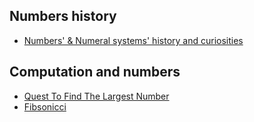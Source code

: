 ## Numbers history

* [Numbers' & Numeral systems' history and curiosities](https://www.archimedes-lab.org/numeral.html)


## Computation and numbers

* [Quest To Find The Largest Number](https://www.youtube.com/watch?v=Mzgw6zMtipQ)
* [Fibsonicci](https://github.com/GSheaf/Fibsonicci)
